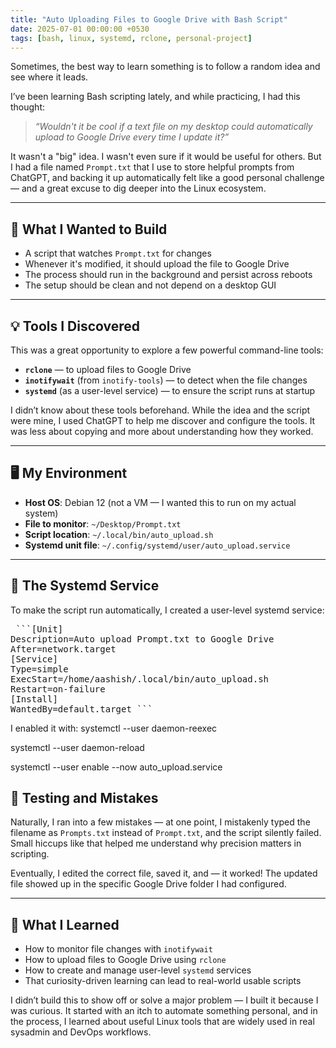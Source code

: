 ```yaml
---
title: "Auto Uploading Files to Google Drive with Bash Script"
date: 2025-07-01 00:00:00 +0530
tags: [bash, linux, systemd, rclone, personal-project]
---
```


Sometimes, the best way to learn something is to follow a random idea and see where it leads.

I’ve been learning Bash scripting lately, and while practicing, I had this thought:  
> *“Wouldn't it be cool if a text file on my desktop could automatically upload to Google Drive every time I update it?”*

It wasn't a "big" idea. I wasn't even sure if it would be useful for others. But I had a file named `Prompt.txt` that I use to store helpful prompts from ChatGPT, and backing it up automatically felt like a good personal challenge — and a great excuse to dig deeper into the Linux ecosystem.

---

## 🔧 What I Wanted to Build

- A script that watches `Prompt.txt` for changes  
- Whenever it's modified, it should upload the file to Google Drive  
- The process should run in the background and persist across reboots  
- The setup should be clean and not depend on a desktop GUI

---

## 💡 Tools I Discovered

This was a great opportunity to explore a few powerful command-line tools:

- **`rclone`** — to upload files to Google Drive  
- **`inotifywait`** (from `inotify-tools`) — to detect when the file changes  
- **`systemd`** (as a user-level service) — to ensure the script runs at startup  

I didn’t know about these tools beforehand. While the idea and the script were mine, I used ChatGPT to help me discover and configure the tools. It was less about copying and more about understanding how they worked.

---

## 🖥️ My Environment

- **Host OS**: Debian 12 (not a VM — I wanted this to run on my actual system)  
- **File to monitor**: `~/Desktop/Prompt.txt`  
- **Script location**: `~/.local/bin/auto_upload.sh`  
- **Systemd unit file**: `~/.config/systemd/user/auto_upload.service`  

---

## 📜 The Systemd Service

To make the script run automatically, I created a user-level systemd service:

<pre lang="markdown"> ```[Unit]
Description=Auto upload Prompt.txt to Google Drive 
After=network.target 
[Service]
Type=simple 
ExecStart=/home/aashish/.local/bin/auto_upload.sh 
Restart=on-failure 
[Install]
WantedBy=default.target ``` </pre>

I enabled it with:
systemctl --user daemon-reexec

systemctl --user daemon-reload

systemctl --user enable --now auto_upload.service

## 🧪 Testing and Mistakes

Naturally, I ran into a few mistakes — at one point, I mistakenly typed the filename as `Prompts.txt` instead of `Prompt.txt`, and the script silently failed. Small hiccups like that helped me understand why precision matters in scripting.

Eventually, I edited the correct file, saved it, and — it worked! The updated file showed up in the specific Google Drive folder I had configured.

---

## 🧠 What I Learned

- How to monitor file changes with `inotifywait`  
- How to upload files to Google Drive using `rclone`  
- How to create and manage user-level `systemd` services  
- That curiosity-driven learning can lead to real-world usable scripts  

I didn’t build this to show off or solve a major problem — I built it because I was curious. It started with an itch to automate something personal, and in the process, I learned about useful Linux tools that are widely used in real sysadmin and DevOps workflows.
